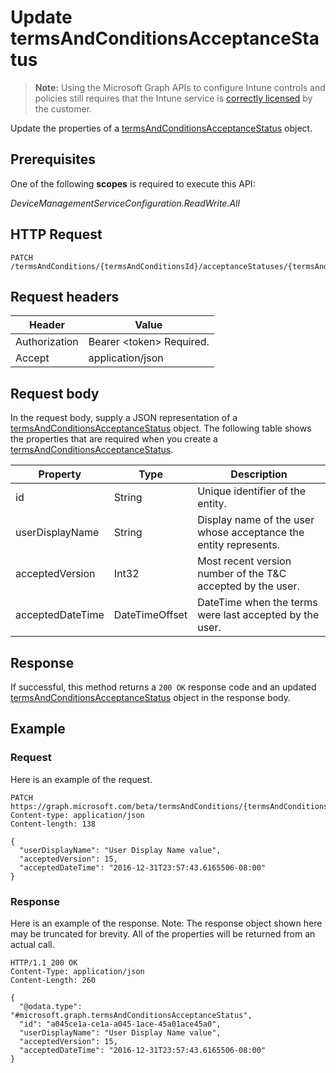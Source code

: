 ﻿# Update termsAndConditionsAcceptanceStatus

> **Note:** Using the Microsoft Graph APIs to configure Intune controls and policies still requires that the Intune service is [correctly licensed](https://go.microsoft.com/fwlink/?linkid=839381) by the customer.

Update the properties of a [termsAndConditionsAcceptanceStatus](../resources/intune_companyterms_termsandconditionsacceptancestatus.md) object.
## Prerequisites
One of the following **scopes** is required to execute this API:

*DeviceManagementServiceConfiguration.ReadWrite.All*
## HTTP Request
<!-- {
  "blockType": "ignored"
}
-->
```http
PATCH /termsAndConditions/{termsAndConditionsId}/acceptanceStatuses/{termsAndConditionsAcceptanceStatusId}
```

## Request headers
|Header|Value|
|---|---|
|Authorization|Bearer &lt;token&gt; Required.|
|Accept|application/json|

## Request body
In the request body, supply a JSON representation of a [termsAndConditionsAcceptanceStatus](../resources/intune_companyterms_termsandconditionsacceptancestatus.md) object.
The following table shows the properties that are required when you create a [termsAndConditionsAcceptanceStatus](../resources/intune_companyterms_termsandconditionsacceptancestatus.md).

|Property|Type|Description|
|---|---|---|
|id|String|Unique identifier of the entity.|
|userDisplayName|String|Display name of the user whose acceptance the entity represents.|
|acceptedVersion|Int32|Most recent version number of the T&C accepted by the user.|
|acceptedDateTime|DateTimeOffset|DateTime when the terms were last accepted by the user.|



## Response
If successful, this method returns a `200 OK` response code and an updated [termsAndConditionsAcceptanceStatus](../resources/intune_companyterms_termsandconditionsacceptancestatus.md) object in the response body.

## Example
### Request
Here is an example of the request.
```http
PATCH https://graph.microsoft.com/beta/termsAndConditions/{termsAndConditionsId}/acceptanceStatuses/{termsAndConditionsAcceptanceStatusId}
Content-type: application/json
Content-length: 138

{
  "userDisplayName": "User Display Name value",
  "acceptedVersion": 15,
  "acceptedDateTime": "2016-12-31T23:57:43.6165506-08:00"
}
```

### Response
Here is an example of the response. Note: The response object shown here may be truncated for brevity. All of the properties will be returned from an actual call.
```http
HTTP/1.1 200 OK
Content-Type: application/json
Content-Length: 260

{
  "@odata.type": "#microsoft.graph.termsAndConditionsAcceptanceStatus",
  "id": "a045ce1a-ce1a-a045-1ace-45a01ace45a0",
  "userDisplayName": "User Display Name value",
  "acceptedVersion": 15,
  "acceptedDateTime": "2016-12-31T23:57:43.6165506-08:00"
}
```



